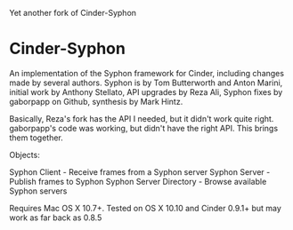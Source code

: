 Yet another fork of Cinder-Syphon

# Cinder-Syphon

An implementation of the Syphon framework for Cinder, including changes made by several authors. Syphon is by Tom Butterworth and Anton Marini, initial work by Anthony Stellato, API upgrades by Reza Ali, Syphon fixes by gaborpapp on Github, synthesis by Mark Hintz.

Basically, Reza's fork has the API I needed, but it didn't work quite right. gaborpapp's code was working, but didn't have the right API. This brings them together.

Objects:

Syphon Client - Receive frames from a Syphon server
Syphon Server - Publish frames to Syphon
Syphon Server Directory - Browse available Syphon servers

Requires Mac OS X 10.7+. Tested on OS X 10.10 and Cinder 0.9.1+ but may work as far back as 0.8.5

